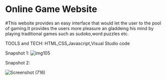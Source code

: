 # Online Game Website
#This website provides an easy interface that would let the user to the pool of gaming.It provides the users more pleasure an gladdeing his mind by playing traditional games such as sudoko,word puzzles etc.

TOOLS and TECH: HTML,CSS,Javascript,Visual Studio code

Snapshot 1:
![img105](https://user-images.githubusercontent.com/62588358/109386655-1f8b3d80-7922-11eb-82ae-0cb4ab7ee25a.png)

Snapshot 2:

![Screenshot (716)](https://user-images.githubusercontent.com/62588358/111177338-224b8b00-85d0-11eb-99d0-66fb78e28a01.png)
